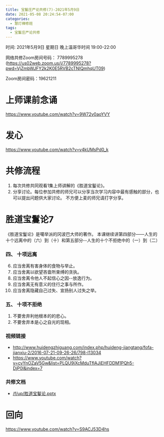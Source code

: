 ```yaml
---
title: 宝鬘庄严论共修(7)-2021年5月9日
date: 2021-05-08 20:24:54-07:00
categories:
  - 慧灯禅修班
tags:
  - 宝鬘庄严论共修
---
```

<!--StartFragment-->

时间: 2021年5月9日 星期日 晚上温哥华时间 19:00-22:00

网络共修Zoom房间号码： 7789995278 (<https://us02web.zoom.us/j/7789995278?pwd=VjZmbWJFY2k2K0E5RVB2cTNIQmhqUT09>)

Zoom房间密码：19621211

# 上师课前念诵

<https://www.youtube.com/watch?v=9W72v0aoYVY>

# 发心

<https://www.youtube.com/watch?v=v4kUMsPd0_k>

# 共修流程

1. 每次共修共同观看1集上师讲解的《胜道宝鬘论》。
2. 分享讨论。每位参加共修的师兄可以分享当次学习内容中最有感触的部分，也可以提出问题供大家讨论。 不方便上麦的师兄请打字分享。

# 胜道宝鬘论7

《胜道宝鬘论》是噶举派的冈波巴大师的著作。 本课继续讲第四部分——人生的十个远离中的（六）到（十）和第五部分--人生的十个不拒绝中的（一）到（二）


### 四、 十项远离


6. 应当舍离有害身体的食物与举止。
7. 应当舍离以欲望吝啬所束缚的贪执。
8. 应当舍离令他人不起信心之因--放逸行为。
9. 应当舍离无有意义的住行之事与所作。
10. 应当舍离隐藏自己过失、宣扬别人过失之举。

### 五、 十项不拒绝
1. 不要舍弃利他根本的的悲心。
2. 不要舍弃本是心之自光的现相。


### 视频链接
* <http://www.huidengzhiguang.com/index.php/huideng-jiangtang/fofa-jianxiu-2/2016-07-21-09-26-26/798-l13034>
* <https://www.youtube.com/watch?v=cvYnOZaV5Gw&list=PLQU9iXcMduTflAJiEHFDDM1PQh5-DjP0l&index=7>


### 共修文档

* [/f/up/胜道宝鬘论.pptx](https://huidengvan.netlify.app/f/up/%E8%83%9C%E9%81%93%E5%AE%9D%E9%AC%98%E8%AE%BA.pptx)


# 回向

<https://www.youtube.com/watch?v=S9ACJ53D4hs>

<!--EndFragment-->